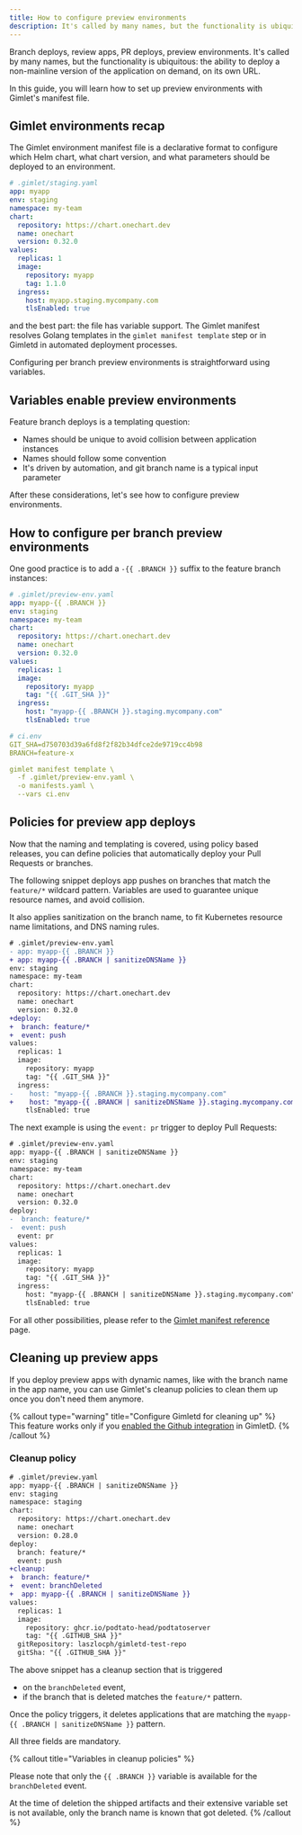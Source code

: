 ```yaml
---
title: How to configure preview environments
description: It's called by many names, but the functionality is ubiquitous, the ability to deploy a non-mainline version of the application on demand, on its own URL.
---
```


Branch deploys, review apps, PR deploys, preview environments. It's called by many names, but the functionality is ubiquitous: the ability to deploy a non-mainline version of the application on demand, on its own URL.

In this guide, you will learn how to set up preview environments with Gimlet's manifest file.

## Gimlet environments recap

The Gimlet environment manifest file is a declarative format to configure which Helm chart, what chart version, and what parameters should be deployed to an environment. 

```yaml
# .gimlet/staging.yaml
app: myapp
env: staging
namespace: my-team
chart:
  repository: https://chart.onechart.dev
  name: onechart
  version: 0.32.0
values:
  replicas: 1
  image:
    repository: myapp
    tag: 1.1.0
  ingress:
    host: myapp.staging.mycompany.com
    tlsEnabled: true
```

and the best part: the file has variable support. The Gimlet manifest resolves Golang templates in the `gimlet manifest template` step or in Gimletd in automated deployment processes.

Configuring per branch preview environments is straightforward using variables.

## Variables enable preview environments

Feature branch deploys is a templating question:

- Names should be unique to avoid collision between application instances
- Names should follow some convention
- It's driven by automation, and git branch name is a typical input parameter

After these considerations, let's see how to configure preview environments.

## How to configure per branch preview environments

One good practice is to add a `-{{ .BRANCH }}` suffix to the feature branch instances:

```yaml
# .gimlet/preview-env.yaml
app: myapp-{{ .BRANCH }}
env: staging
namespace: my-team
chart:
  repository: https://chart.onechart.dev
  name: onechart
  version: 0.32.0
values:
  replicas: 1
  image:
    repository: myapp
    tag: "{{ .GIT_SHA }}"
  ingress:
    host: "myapp-{{ .BRANCH }}.staging.mycompany.com"
    tlsEnabled: true

# ci.env
GIT_SHA=d750703d39a6fd8f2f82b34dfce2de9719cc4b98
BRANCH=feature-x

gimlet manifest template \
  -f .gimlet/preview-env.yaml \
  -o manifests.yaml \
  --vars ci.env
```

## Policies for preview app deploys

Now that the naming and templating is covered, using policy based releases, you can define policies that automatically deploy your Pull Requests or branches.

The following snippet deploys app pushes on branches that match the `feature/*` wildcard pattern.
Variables are used to guarantee unique resource names, and avoid collision.

It also applies sanitization on the branch name, to fit Kubernetes resource name limitations, and DNS naming rules.

```diff
# .gimlet/preview-env.yaml
- app: myapp-{{ .BRANCH }}
+ app: myapp-{{ .BRANCH | sanitizeDNSName }}
env: staging
namespace: my-team
chart:
  repository: https://chart.onechart.dev
  name: onechart
  version: 0.32.0
+deploy:
+  branch: feature/*
+  event: push
values:
  replicas: 1
  image:
    repository: myapp
    tag: "{{ .GIT_SHA }}"
  ingress:
-    host: "myapp-{{ .BRANCH }}.staging.mycompany.com"
+    host: "myapp-{{ .BRANCH | sanitizeDNSName }}.staging.mycompany.com"
    tlsEnabled: true
```

The next example is using the `event: pr` trigger to deploy Pull Requests:

```diff
# .gimlet/preview-env.yaml
app: myapp-{{ .BRANCH | sanitizeDNSName }}
env: staging
namespace: my-team
chart:
  repository: https://chart.onechart.dev
  name: onechart
  version: 0.32.0
deploy:
-  branch: feature/*
-  event: push
  event: pr
values:
  replicas: 1
  image:
    repository: myapp
    tag: "{{ .GIT_SHA }}"
  ingress:
    host: "myapp-{{ .BRANCH | sanitizeDNSName }}.staging.mycompany.com"
    tlsEnabled: true
```

For all other possibilities, please refer to the [Gimlet manifest reference](/docs/gimlet-manifest-reference#policy-based-releases) page.

## Cleaning up preview apps

If you deploy preview apps with dynamic names, like with the branch name in the app name, you can use Gimlet's cleanup policies to clean them up once you don't need them anymore.

{% callout type="warning" title="Configure Gimletd for cleaning up" %}
This feature works only if you [enabled the Github integration](/docs/gimletd-configuration-reference#github-integration) in GimletD.
{% /callout %}

### Cleanup policy

```diff
# .gimlet/preview.yaml
app: myapp-{{ .BRANCH | sanitizeDNSName }}
env: staging
namespace: staging
chart:
  repository: https://chart.onechart.dev
  name: onechart
  version: 0.28.0
deploy:
  branch: feature/*
  event: push
+cleanup:
+  branch: feature/*
+  event: branchDeleted
+  app: myapp-{{ .BRANCH | sanitizeDNSName }}
values:
  replicas: 1
  image:
    repository: ghcr.io/podtato-head/podtatoserver
    tag: "{{ .GITHUB_SHA }}"
  gitRepository: laszlocph/gimletd-test-repo
  gitSha: "{{ .GITHUB_SHA }}"
```

The above snippet has a cleanup section that is triggered 
- on the `branchDeleted` event, 
- if the branch that is deleted matches the `feature/*` pattern.

Once the policy triggers, it deletes applications that are matching the `myapp-{{ .BRANCH | sanitizeDNSName }}` pattern.

All three fields are mandatory.

{% callout title="Variables in cleanup policies" %}

Please note that only the `{{ .BRANCH }}` variable is available for the `branchDeleted` event.

At the time of deletion the shipped artifacts and their extensive 
variable set is not available, only the branch name is known that got deleted.
{% /callout %}


